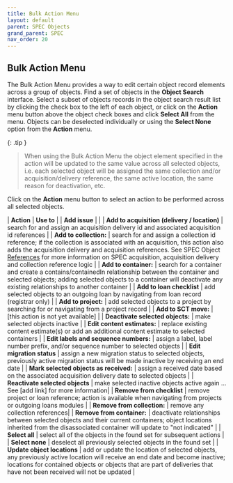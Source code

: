 ```yaml
---
title: Bulk Action Menu
layout: default
parent: SPEC Objects
grand_parent: SPEC
nav_order: 20
---
```


## Bulk Action Menu
The Bulk Action Menu provides a way to edit certain object record elements across a group of objects. Find a set of objects in the **Object Search** interface. Select a subset of objects records in the object search result list by clicking the check box to the left of each object, or click on the **Action** menu button above the object check boxes and click **Select All** from the menu. Objects can be deselected individually or using the **Select None** option from the **Action** menu. 

{: .tip }
> When using the Bulk Action Menu the object element specified in the action will be updated to the same value across all selected objects, i.e. each selected object will be assigned the same collection and/or acquisition/delivery reference, the same active location, the same reason for deactivation, etc.

Click on the **Action** menu button to select an action to be performed across all selected objects.

| **Action** | **Use to** |
| **Add issue** |  |
| **Add to acquisition (delivery / location)** | search for and assign an acquisition delivery id and associated acquisition id references |
| **Add to collection:** | search for and assign a collection id reference; if the collection is associated with an acquisition, this action also adds the acquisition delivery and acquisition references. See SPEC Object [References](https://nypl.github.io/pres-docs/spec/specObjectsReferences.html) for more information on SPEC acquisition, acquisition delivery and collection reference logic  |
| **Add to container:** | search for a container and create a contains/containedIn relationship between the container and selected objects; adding selected objects to a container will deactivate any existing relationships to another container |
| **Add to loan checklist** | add selected objects to an outgoing loan by navigating from loan record (registrar only) |
| **Add to project:** | add selected objects to a project by searching for or navigating from a project record |
| **Add to SCT move:** | [this action is not yet available] |
| **Deactivate selected objects:** | make selected objects inactive |
| **Edit content estimates:** | replace existing content estimate(s) or add an additional content estimate to selected containers |
| **Edit labels and sequence numbers:** | assign a label, label number prefix, and/or sequence number to selected objects |
| **Edit migration status** | assign a new migration status to selected objects, previously active migration status will be made inactive by receiving an end date |
| **Mark selected objects as received:** | assign a received date based on the associated acquisition delivery date to selected objects |
| **Reactivate selected objects** | make selected inactive objects active again ... See [add link] for more information|
| **Remove from checklist** | remove project or loan reference; action is available when navigating from projects or outgoing loans modules |
| **Remove from collection:** | remove any collection references|
| **Remove from container:** | deactivate relationships between selected objects and their current containers; object locations inherited from the disassociated container will update to "not indicated" |
| **Select all** | select all of the objects in the found set for subsequent actions |
| **Select none** | deselect all previously selected objects in the found set |
| **Update object locations** | add or update the location of selected objects, any previously active location will receive an end date and become inactive; locations for contained objects or objects that are part of deliveries that have not been received will not be updated |